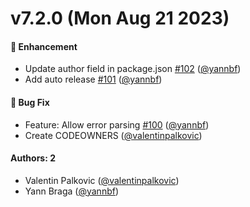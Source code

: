 # v7.2.0 (Mon Aug 21 2023)

#### 🚀 Enhancement

- Update author field in package.json [#102](https://github.com/storybookjs/telejson/pull/102) ([@yannbf](https://github.com/yannbf))
- Add auto release [#101](https://github.com/storybookjs/telejson/pull/101) ([@yannbf](https://github.com/yannbf))

#### 🐛 Bug Fix

- Feature: Allow error parsing [#100](https://github.com/storybookjs/telejson/pull/100) ([@yannbf](https://github.com/yannbf))
- Create CODEOWNERS ([@valentinpalkovic](https://github.com/valentinpalkovic))

#### Authors: 2

- Valentin Palkovic ([@valentinpalkovic](https://github.com/valentinpalkovic))
- Yann Braga ([@yannbf](https://github.com/yannbf))
